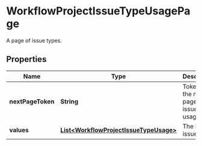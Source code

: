 

# WorkflowProjectIssueTypeUsagePage

A page of issue types.

## Properties

| Name | Type | Description | Notes |
|------------ | ------------- | ------------- | -------------|
|**nextPageToken** | **String** | Token for the next page of issue type usages. |  [optional] |
|**values** | [**List&lt;WorkflowProjectIssueTypeUsage&gt;**](WorkflowProjectIssueTypeUsage.md) | The list of issue types. |  [optional] |



